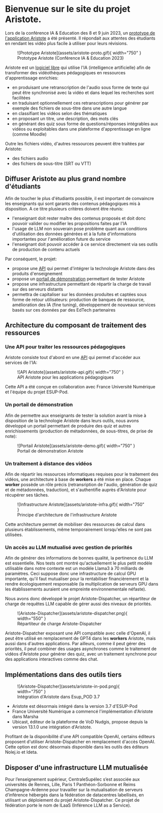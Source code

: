 # Bienvenue sur le site du projet Aristote.

Lors de la conférence IA & Education des 8 et 9 juin 2023, un [prototype de l'application Aristote](https://webtv.centralesupelec.fr/videos/aristote/) a été présenté.
Il répondait aux attentes des étudiants en rendant les vidéo plus facile à utiliser pour leurs révisions.

<figure markdown>
![Prototype Aristote](assets/aristote-proto.gif){ width="750" }
<figcaption>Prototype Aristote (Conférence IA & Education 2023)</figcaption>
</figure>

Aristote est un [logiciel libre](opensource.md) qui utilise l'IA (intelligence artificielle) afin de transformer des vidéothèques pédagogiques en ressources d'apprentissage enrichies:

- en produisant une retranscription de l'audio sous forme de texte qui peut être synchronisé avec la vidéo et dans lequel les recherches sont facilitées
- en traduisant optionnellement ces retranscriptions pour générer par exemple des fichiers de sous-titre dans une autre langue
- en classifiant les vidéos selon des thématiques
- en proposant un titre, une description, des mots clés
- en générant des quiz sous forme de questions/réponses intégrables aux vidéos ou exploitables dans une plateforme d'apprentissage en ligne (comme Moodle)

Outre les fichiers vidéo, d'autres ressources peuvent être traitées par Aristote:

- des fichiers audio
- des fichiers de sous-titre (SRT ou VTT)

## Diffuser Aristote au plus grand nombre d'étudiants

Afin de toucher le plus d'étudiants possible, il est important de convaincre les enseignants qui sont garants des contenus pédagogiques mis à disposition. A ce titre plusieurs critères doivent être réunis:

- l'enseignant doit rester maître des contenus proposés et doit donc pouvoir valider ou modifier les propositions faites par l'IA
- l'usage de LLM non souverain pose problème quant aux conditions d'utilisation des données générées et à la fuite d'informations importantes pour l'amélioration future du service
- l'enseignant doit pouvoir accéder à ce service directement via ses outils de production de contenu actuels

Par conséquent, le projet:

- propose une [API](https://api.aristote.education/api/doc) qui permet d'intégrer la technologie Aristote dans des produits d'enseignement
- propose un [portail de démonstration](https://portail.aristote.education/login) permettant de tester Aristote
- propose une infrastructure permettant de répartir la charge de travail sur des serveurs distants
- permettra de capitaliser sur les données produites et captées sous forme de retour utilisateurs: production de banques de ressource, amélioration des IA (fine tuning), développement de nouveaux services basés sur ces données par des EdTech partenaires

## Architecture du composant de traitement des ressources
### Une API pour traiter les ressources pédagogiques
Aristote consiste tout d'abord en une [API](https://api.aristote.education/api/doc) qui permet d'accéder aux services de l'IA: 
<figure markdown>
![API Aristote](assets/aristote-api.gif){ width="750" }
<figcaption>API Aristote pour les applications pédagogiques</figcaption>
</figure>

Cette API a été conçue en collaboration avec France Université Numérique et l'équipe du projet ESUP-Pod.

### Un portail de démonstration
Afin de permettre aux enseignants de tester la solution avant la mise à disposition de la technologie Aristote dans leurs outils, nous avons développé un portail permettant de produire des quiz et autres enrichissements (production de métadonnées, de sous-titres, de prise de note):
<figure markdown>
![Portail Aristote](assets/aristote-demo.gif){ width="750" }
<figcaption>Portail de démonstration Aristote</figcaption>
</figure>

### Un traitement à distance des vidéos
Afin de répartir les ressources informatiques requises pour le traitement des vidéos, une architecture à base de **workers** a été mise en place. Chaque **worker** possède un rôle précis (retransription de l'audio, génération de quiz et de métadonnées, traduction), et s'authentifie auprès d'Aristote pour récupérer ses tâches.
<figure markdown>
![Infrastructure Aristote](assets/aristote-infra.gif){ width="750" }
<figcaption>Principe d'architecture de l'infrastructure Aristote</figcaption>
 </figure>

Cette architecture permet de mobiliser des ressources de calcul dans plusieurs établissements, même temporairement lorsqu'elles ne sont pas utilisées.

### Un accès au LLM mutualisé avec gestion de priorités

Afin de générer des informations de bonnes qualité, la pertinence du LLM est essentielle. Nos tests ont montré qu'actuellement le plus petit modèle utilisable dans notre contexte est un modèle Llama3 à 70 milliards de paramètres. Ceci suppose donc une infrastructure de calcul GPU importante, qu'il faut mutualiser pour la rentabiliser financièrement et la rendre écologiquement responsable (la multiplication de serveurs GPU dans les établissements auraient une empreinte environnementale néfaste).

Nous avons donc développé le projet Aristote-Dispatcher, un répartiteur de charge de requêtes LLM capable de gérer aussi des niveaux de priorités.
<figure markdown>
![Aristote-Dispatcher](assets/aristote-dispatcher.png){ width="550" }
<figcaption>Répartiteur de charge Aristote-Dispatcher</figcaption>
 </figure>

Aristote-Dispatcher exposant une API compatible avec celle d'OpenAI, il peut être utilisé en remplacement de GPT4 dans les **workers** Aristote, mais aussi dans d'autres applications. Par ailleurs, comme il peut gérer des priorités, il peut combiner des usages asynchrones comme le traitement de vidéos d'Aristote pour générer des quiz, avec un traitement synchrone pour des applications interactives comme des chat.
 
## Implémentations dans des outils tiers
<figure markdown>
![Aristote-Dispatcher](assets/aristote-in-pod.png){ width="750" }
<figcaption>Intégration d'Aristote dans Esup_POD 3.7</figcaption>
 </figure>

- Aristote est désormais intégré dans la version 3.7 d'ESUP-Pod
- France Université Numérique a commencé l'implémentation d'Aristote dans Marsha
- Ubicast, éditeur de la plateforme de VoD Nudgis, propose depuis la version 13.1.0 une intégration d'Aristote.

Profitant de la disponibilité d'une API compatible OpenAI, certains éditeurs proposent d'utiliser Aristote-Dispatcher en remplacement d'accès OpenAI. Cette option est donc désormais disponible dans les outils des éditeurs Nolej.io et Ideta. 

## Disposer d'une infrastructure LLM mutualisée

Pour l’enseignement supérieur, CentraleSupélec s’est associée aux universités de Rennes, Lille, Paris 1 Panthéon-Sorbonne et Reims Champagne-Ardenne pour travailler sur la mutualisation de serveurs d’inférence hébergés dans la fédération de datacentres labellisés, en utilisant un déploiement du projet Aristote-Dispatcher. Ce projet de fédération porte le nom de ILaaS (Inférence LLM as a Service).

